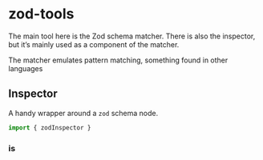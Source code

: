 # zod-tools

The main tool here is the Zod schema matcher. There is also the inspector, but it’s mainly used as a component of the matcher.

The matcher emulates pattern matching, something found in other languages 

## Inspector

A handy wrapper around a `zod` schema node.

```typescript
import { zodInspector }
```



### is

